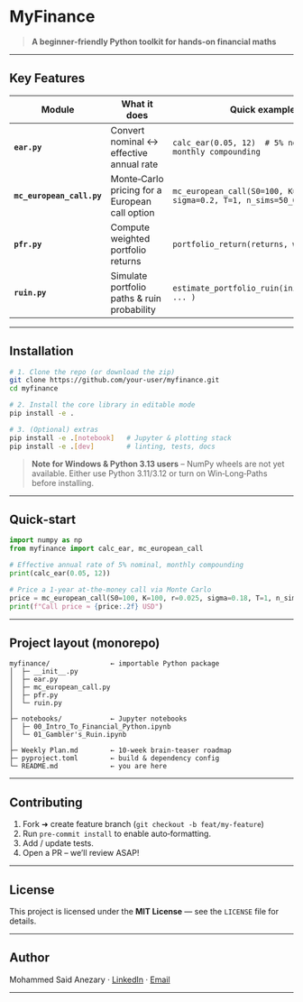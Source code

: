 # MyFinance

> **A beginner‑friendly Python toolkit for hands‑on financial maths**

---

## Key Features

| Module | What it does | Quick example |
|--------|--------------|---------------|
| **`ear.py`** | Convert nominal ↔ effective annual rate | `calc_ear(0.05, 12)  # 5% nominal, monthly compounding` |
| **`mc_european_call.py`** | Monte‑Carlo pricing for a European call option | `mc_european_call(S0=100, K=95, r=0.03, sigma=0.2, T=1, n_sims=50_000)` |
| **`pfr.py`** | Compute weighted portfolio returns | `portfolio_return(returns, weights)` |
| **`ruin.py`** | Simulate portfolio paths & ruin probability | `estimate_portfolio_ruin(initial=10_000, ... )` |

---

## Installation

```bash
# 1. Clone the repo (or download the zip)
git clone https://github.com/your‑user/myfinance.git
cd myfinance

# 2. Install the core library in editable mode
pip install -e .

# 3. (Optional) extras
pip install -e .[notebook]   # Jupyter & plotting stack
pip install -e .[dev]        # linting, tests, docs
```

> **Note for Windows & Python 3.13 users** – NumPy wheels are not yet available. Either use Python 3.11/3.12 or turn on Win‑Long‑Paths before installing.

---

## Quick‑start

```python
import numpy as np
from myfinance import calc_ear, mc_european_call

# Effective annual rate of 5% nominal, monthly compounding
print(calc_ear(0.05, 12))

# Price a 1‑year at‑the‑money call via Monte Carlo
price = mc_european_call(S0=100, K=100, r=0.025, sigma=0.18, T=1, n_sims=100_000)
print(f"Call price ≈ {price:.2f} USD")
```

---

## Project layout (monorepo)

```text
myfinance/               ← importable Python package
│  ├─ __init__.py
│  ├─ ear.py
│  ├─ mc_european_call.py
│  ├─ pfr.py
│  └─ ruin.py
│
├─ notebooks/            ← Jupyter notebooks
│  ├─ 00_Intro_To_Financial_Python.ipynb
│  └─ 01_Gambler's_Ruin.ipynb
│
├─ Weekly Plan.md        ← 10‑week brain‑teaser roadmap
├─ pyproject.toml        ← build & dependency config
└─ README.md             ← you are here
```

---

## Contributing

1. Fork ➜ create feature branch (`git checkout -b feat/my‑feature`)
2. Run `pre‑commit install` to enable auto‑formatting.
3. Add / update tests.
4. Open a PR – we’ll review ASAP!

---

## License

This project is licensed under the **MIT License** — see the `LICENSE` file for details.

---

## Author
Mohammed Said Anezary  ·  [LinkedIn](https://www.linkedin.com/in/msanezary)  ·  [Email](mailto:msanezary@gmail.com)

---

